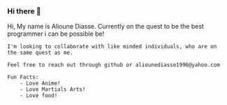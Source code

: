 ### Hi there 👋

<!--
**Alioune96/Alioune96** is a ✨ _special_ ✨ repository because its `README.md` (this file) appears on your GitHub profile.

Here are some ideas to get you started:

- 🔭 I’m currently working on ...
- 🌱 I’m currently learning ...
- 👯 I’m looking to collaborate on ...
- 🤔 I’m looking for help with ...
- 💬 Ask me about ...
- 📫 How to reach me: ...
- 😄 Pronouns: ...
- ⚡ Fun fact: ...
-->

Hi, My name is Alioune Diasse. Currently on the quest to be the best programmer i can be possible be!
    
    I'm looking to collaborate with like minded individuals, who are on the same quest as me.
    
    Feel free to reach out through github or aliounediasse1996@yahoo.com

    Fun Facts:
        - Love Anime!
        - Love Martials Arts!
        - Love food! 
